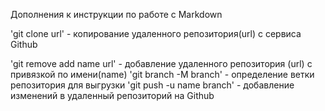 Дополнения к инструкции по работе с Markdown

'git clone url' - копирование удаленного репозитория(url) с сервиса Github

'git remove add name url' - добавление удаленного репозитория (url) с привязкой по имени(name)
'git branch -M branch' - определение ветки репозитория для выгрузки
'git push -u name branch' - добавление изменений в удаленный репозиторий на Github
